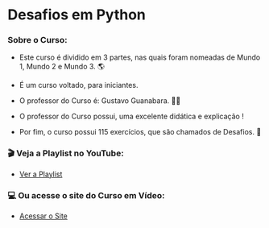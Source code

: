 # Desafios em Python

### Sobre o Curso:

* Este curso é dividido em 3 partes, nas quais foram nomeadas de Mundo 1, Mundo 2 e Mundo 3. 🌎

* É um curso voltado, para iniciantes.

* O professor do Curso é: Gustavo Guanabara. 👨‍💻

* O professor do Curso possui, uma excelente didática e explicação !

* Por fim, o curso possui 115 exercícios, que são chamados de Desafios. 🚀

### 🎬 Veja a Playlist no YouTube:

* <a href="https://youtube.com/playlist?list=PLvE-ZAFRgX8hnECDn1v9HNTI71veL3oW0" target="_blank">Ver a Playlist</a>

### 💻 Ou acesse o site do Curso em Vídeo:

* <a href="https://www.cursoemvideo.com/" target="_blank">Acessar o Site</a>
